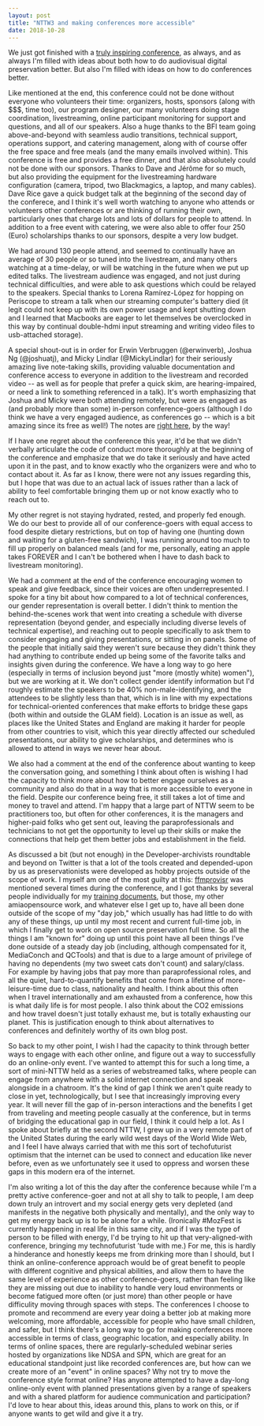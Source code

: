 ```yaml
---
layout: post
title: "NTTW3 and making conferences more accessible"
date: 2018-10-28
---
```


We just got finished with a [truly inspiring conference](https://mediaarea.net/NoTimeToWait3), as always, and as always I'm filled with ideas about both how to do audiovisual digital preservation better. But also I'm filled with ideas on how to do conferences better.

Like mentioned at the end, this conference could not be done without everyone who volunteers their time: organizers, hosts, sponsors (along with $$$, time too), our program designer, our many volunteers doing stage coordination, livestreaming, online participant monitoring for support and questions, and all of our speakers. Also a huge thanks to the BFI team going above-and-beyond with seamless audio transitions, technical support, operations support, and catering management, along with of course offer the free space and free meals (and the many emails involved within). This conference is free and provides a free dinner, and that also absolutely could not be done with our sponsors. Thanks to Dave and Jérôme for so much, but also providing the equipment for the livestreaming hardware configuration (camera, tripod, two Blackmagics, a laptop, and many cables). Dave Rice gave a quick budget talk at the beginning of the second day of the conferece, and I think it's well worth watching to anyone who attends or volunteers other conferences or are thinking of running their own, particularly ones that charge lots and lots of dollars for people to attend. In addition to a free event with catering, we were also able to offer four 250 (Euro) scholarships thanks to our sponsors, despite a very low budget.

We had around 130 people attend, and seemed to continually have an average of 30 people or so tuned into the livestream, and many others watching at a time-delay, or will be watching in the future when we put up edited talks. The livestream audience was engaged, and not just during technical difficulties, and were able to ask questions which could be relayed to the speakers. Special thanks to Lorena Ramírez-López for hopping on Periscope to stream a talk when our streaming computer's battery died (it legit could not keep up with its own power usage and kept shutting down and I learned that Macbooks are eager to let themselves be overclocked in this way by continual double-hdmi input streaming and writing video files to usb-attached storage).

A special shout-out is in order for Erwin Verbruggen (@erwinverb), Joshua Ng (@joshuatj), and Micky Lindlar (@MickyLindlar) for their seriously amazing live note-taking skills, providing valuable documentation and conference access to everyone in addition to the livestream and recorded video -- as well as for people that prefer a quick skim, are hearing-impaired, or need a link to something referenced in a talk). It's worth emphasizing that Joshua and Micky were both attending remotely, but were as engaged as (and probably more than some) in-person conference-goers (although I do think we have a very engaged audience, as conferences go -- which is a bit amazing since its free as well!) The notes are [right here](https://docs.google.com/document/d/1pjzawSEhdgOis--6pHPVtnZGs8P0Qkm3yMByh4hcQHw/edit#), by the way!

If I have one regret about the conference this year, it'd be that we didn't verbally articulate the code of conduct more thoroughly at the beginning of the conference and emphasize that we do take it seriously and have acted upon it in the past, and to know exactly who the organizers were and who to contact about it. As far as I know, there were not any issues regarding this, but I hope that was due to an actual lack of issues rather than a lack of ability to feel comfortable bringing them up or not know exactly who to reach out to.

My other regret is not staying hydrated, rested, and properly fed enough. We do our best to provide all of our conference-goers with equal access to food despite dietary restrictions, but on top of having one (hunting down and waiting for a gluten-free sandwich), I was running around too much to fill up properly on balanced meals (and for me, personally, eating an apple takes FOREVER and I can't be bothered when I have to dash back to livestream monitoring).

We had a comment at the end of the conference encouraging women to speak and give feedback, since their voices are often underrepresented. I spoke for a tiny bit about how compared to a lot of technical conferences, our gender representation is overall better. I didn't think to mention the behind-the-scenes work that went into creating a schedule with diverse representation (beyond gender, and especially including diverse levels of technical expertise), and reaching out to people specifically to ask them to consider engaging and giving presentations, or sitting in on panels. Some of the people that initially said they weren't sure because they didn't think they had anything to contribute ended up being some of the favorite talks and insights given during the conference. We have a long way to go here (especially in terms of inclusion beyond just "more (mostly white) women"), but we are working at it. We don't collect gender identify information but I'd roughly estimate the speakers to be 40% non-male-identifying, and the attendees to be slightly less than that, which is in line with my expectations for technical-oriented conferences that make efforts to bridge these gaps (both within and outside the GLAM field). Location is an issue as well, as places like the United States and England are making it harder for people from other countries to visit, which this year directly affected our scheduled presentations, our ability to give scholarships, and determines who is allowed to attend in ways we never hear about.

We also had a comment at the end of the conference about wanting to keep the conversation going, and something I think about often is wishing I had the capacity to think more about how to better engage ourselves as a community and also do that in a way that is more accessible to everyone in the field. Despite our conference being free, it still takes a lot of time and money to travel and attend. I'm happy that a large part of NTTW seem to be practitioners too, but often for other conferences, it is the managers and higher-paid folks who get sent out, leaving the paraprofessionals and technicians to not get the opportunity to level up their skills or make the connections that help get them better jobs and establishment in the field. 

As discussed a bit (but not enough) in the Developer-archivists roundtable and beyond on Twitter is that a lot of the tools created and depended-upon by us as preservationists were developed as hobby projects outside of the scope of work. I myself am one of the most guilty at this: [ffmprovisr](https://amiaopensource.github.io/ffmprovisr/) was mentioned several times during the conference, and I got thanks by several people individually for my [training documents](http://training.ashleyblewer.com/), but those, my other amiaopensource work, and whatever else I get up to, have all been done outside of the scope of my "day job," which usually has had little to do with any of these things, up until my most recent and current full-time job, in which I finally get to work on open source preservation full time. So all the things I am "known for" doing up until this point have all been things I've done outside of a steady day job (including, although compensated for it, MediaConch and QCTools) and that is due to a large amount of privilege of having no dependents (my two sweet cats don't count) and salary/class. For example by having jobs that pay more than paraprofessional roles, and all the quiet, hard-to-quantify benefits that come from a lifetime of more-leisure-time due to class, nationality and health. I think about this often when I travel internationally and am exhausted from a conference, how this is what daily life is for most people. I also think about the CO2 emissions and how travel doesn't just totally exhaust me, but is totally exhausting our planet. This is justification enough to think about alternatives to conferences and definitely worthy of its own blog post.

So back to my other point, I wish I had the capacity to think through better ways to engage with each other online, and figure out a way to successfully do an online-only event. I've wanted to attempt this for such a long time, a sort of mini-NTTW held as a series of webstreamed talks, where people can engage from anywhere with a solid internet connection and speak alongside in a chatroom. It's the kind of gap I think we aren't quite ready to close in yet, technologically, but I see that increasingly improving every year. It will never fill the gap of in-person interactions and the benefits I get from traveling and meeting people casually at the conference, but in terms of bridging the educational gap in our field, I think it could help a lot. As I spoke about briefly at the second NTTW, I grew up in a very remote part of the United States during the early wild west days of the World Wide Web, and I feel I have always carried that with me this sort of techofuturist optimism that the internet can be used to connect and education like never before, even as we unfortunately see it used to oppress and worsen these gaps in this modern era of the internet.

I'm also writing a lot of this the day after the conference because while I'm a pretty active conference-goer and not at all shy to talk to people, I am deep down truly an introvert and my social energy gets very depleted (and manifests in the negative both physically and mentally), and the only way to get my energy back up is to be alone for a while. (Ironically #MozFest is currently happening in real life in this same city, and if I was the type of person to be filled with energy, I'd be trying to hit up that very-aligned-with conference, bringing my technofuturist 'tude with me.) For me, this is hardly a hinderance and honestly keeps me from drinking more than I should, but I think an online-conference approach would be of great benefit to people with different cognitive and physical abilities, and allow them to have the same level of experience as other conference-goers, rather than feeling like they are missing out due to inability to handle very loud environments or become fatigued more often (or just more) than other people or have difficulity moving through spaces with steps. The conferences I choose to promote and recommend are every year doing a better job at making more welcoming, more affordable, accessible for people who have small children, and safer, but I think there's a long way to go for making conferences more accessible in terms of class, geographic location, and especially ability. In terms of online spaces, there are regularly-scheduled webinar series hosted by organizations like NDSA and SPN, which are great for an educational standpoint just like recorded conferences are, but how can we create more of an "event" in online spaces? Why not try to move the conference style format online? Has anyone attempted to have a day-long online-only event with planned presentations given by a range of speakers and with a shared platform for audience communication and participation? I'd love to hear about this, ideas around this, plans to work on this, or if anyone wants to get wild and give it a try.